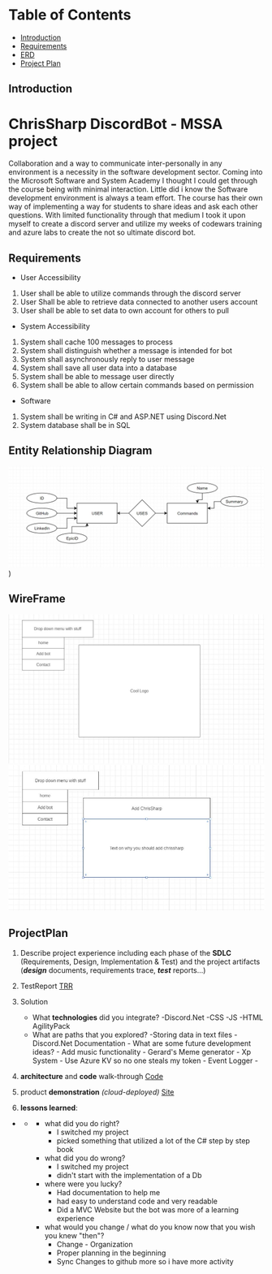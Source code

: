 
# Table of Contents
- [Introduction](#introduction)
- [Requirements](#requirements)
- [ERD](#EntityRelationshipDiagram)
- [Project Plan](#projectplan)


## Introduction
# ChrisSharp DiscordBot - MSSA project 
Collaboration and a way to communicate inter-personally in any environment is a necessity in the software development sector. Coming into the Microsoft Software and System Academy I thought I could get through the course being with minimal interaction. Little did i know the Software development environment is always a team effort. The course has their own way of implementing a way for students to share ideas and ask each other questions. With limited functionality through that medium I took it upon myself to create a discord server and utilize my weeks of codewars training and azure labs to create the not so ultimate discord bot. 

## Requirements

 - User Accessibility 
  1. User shall be able to utilize commands through the discord server
  2. User Shall be able to retrieve data connected to another users account
  3. User shall be able to set data to own account for others to pull
  
 - System Accessibility 
  1. System shall cache 100 messages to process
  2. System shall distinguish whether a message is intended for bot
  3. System shall asynchronously reply to user message
  4. System shall save all user data into a database
  5. System shall be able to message user directly
  6. System shall be able to allow certain commands based on permission
  
 - Software 
  1. System shall be writing in C# and ASP.NET using Discord.Net
  2. System database shall be in SQL

## Entity Relationship Diagram
![ERD](https://github.com/ChrisRuaboro/ChrisSharp/blob/master/DOCS/ERD.JPG))


## WireFrame

![Home](https://github.com/ChrisRuaboro/ChrisSharp/blob/master/DOCS/Wireframe1.JPG)![AddBot](https://github.com/ChrisRuaboro/ChrisSharp/blob/master/DOCS/Wireframe2.JPG)

## ProjectPlan
1.  Describe project experience including each phase of the  **SDLC** (Requirements, Design, Implementation & Test) and the project artifacts (**_design_** documents, requirements trace,  _**test**_ reports...)
2.  TestReport
	[TRR](https://github.com/ChrisRuaboro/ChrisSharp/blob/master/TRR.md)

3.  Solution
    -   What  **technologies** did you integrate?
    -Discord.Net
    -CSS
    -JS
    -HTML AgilityPack
     -   What are paths that you explored?
        -Storing data in text files
        -Discord.Net Documentation
        -   What are some future development ideas?
        - Add music functionality
        - Gerard's Meme generator
        - Xp System
        - Use Azure KV so no one steals my token
        - Event Logger
        - 
4.  **architecture** and  **code** walk-through
    [Code](https://github.com/ChrisRuaboro/ChrisSharp/tree/master/ChrisSharp)
5.  product  **demonstration** _(cloud-deployed)_
	 [Site](https://chrissharp.azurewebsites.net)
6.  **lessons learned**:

-   -   -   what did you do right?
			- I switched my project
			- picked something that utilized a lot of the C# step by step book
        -   what did you do wrong?
	        - I switched my project
	        - didn't start with the implementation of a Db
        -   where were you lucky?
	        - Had documentation to help me
	        - had easy to understand code and very readable
	        - Did a MVC Website but the bot was more of a learning experience
        -   what would you change / what do you know now that you wish you knew "then"?
	        - Change - Organization
	        - Proper planning in the beginning
	        - Sync Changes to github more so i have more activity


